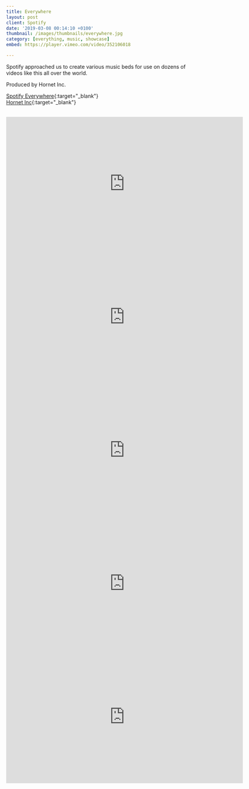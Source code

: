 ```yaml
---
title: Everywhere
layout: post
client: Spotify
date: '2019-03-08 00:14:10 +0100'
thumbnail: /images/thumbnails/everywhere.jpg
category: [everything, music, showcase]
embed: https://player.vimeo.com/video/352106018

---
```


Spotify approached us to create various music beds for use on dozens of videos like this all over the world.

Produced by Hornet Inc.

[Spotify Everywhere](https://spotify-everywhere.com/){:target="_blank"}  
[Hornet Inc](http://hornetinc.com){:target="_blank"}

<br>
<iframe src="https://player.vimeo.com/video/351491631?byline=0&portrait=0" width="640" height="360" frameborder="0" webkitallowfullscreen mozallowfullscreen allowfullscreen></iframe>

<iframe src="https://player.vimeo.com/video/351491636?byline=0&portrait=0" width="640" height="360" frameborder="0" webkitallowfullscreen mozallowfullscreen allowfullscreen></iframe>

<iframe src="https://player.vimeo.com/video/351491619?byline=0&portrait=0" width="640" height="360" frameborder="0" webkitallowfullscreen mozallowfullscreen allowfullscreen></iframe>

<iframe src="https://player.vimeo.com/video/351491610?byline=0&portrait=0" width="640" height="360" frameborder="0" webkitallowfullscreen mozallowfullscreen allowfullscreen></iframe>

<iframe src="https://player.vimeo.com/video/351491626?byline=0&portrait=0" width="640" height="360" frameborder="0" webkitallowfullscreen mozallowfullscreen allowfullscreen></iframe>
